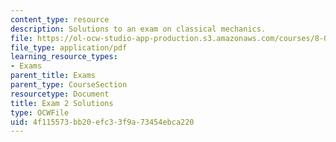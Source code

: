 ```yaml
---
content_type: resource
description: Solutions to an exam on classical mechanics.
file: https://ol-ocw-studio-app-production.s3.amazonaws.com/courses/8-012-physics-i-classical-mechanics-fall-2008/4f115573bb20efc33f9a73454ebca220_exam2sol.pdf
file_type: application/pdf
learning_resource_types:
- Exams
parent_title: Exams
parent_type: CourseSection
resourcetype: Document
title: Exam 2 Solutions
type: OCWFile
uid: 4f115573-bb20-efc3-3f9a-73454ebca220
---
```

